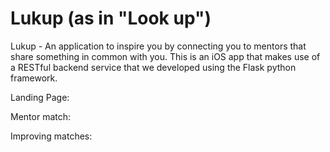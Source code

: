 Lukup (as in "Look up")
======

Lukup - An application to inspire you by connecting you to mentors that share something in common with you.  This is an iOS app that makes use of a RESTful backend service that we developed using the Flask python framework.

Landing Page: 
[](Screenies/app_front_screen.png)

Mentor match:
[](Screenies/app_mentor_screen.png)

Improving matches:
[](Screenies/app_profile_intake.png)
